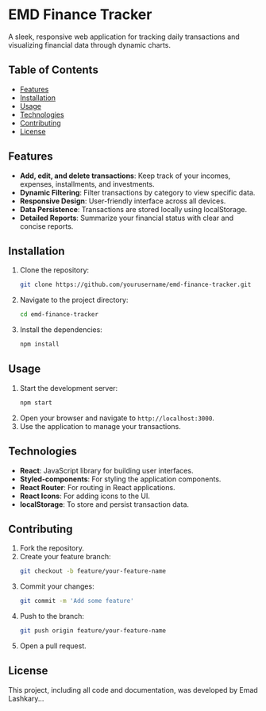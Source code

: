 # EMD Finance Tracker

A sleek, responsive web application for tracking daily transactions and visualizing financial data through dynamic charts.

## Table of Contents

- [Features](#features)
- [Installation](#installation)
- [Usage](#usage)
- [Technologies](#technologies)
- [Contributing](#contributing)
- [License](#license)

## Features

- **Add, edit, and delete transactions**: Keep track of your incomes, expenses, installments, and investments.
- **Dynamic Filtering**: Filter transactions by category to view specific data.
- **Responsive Design**: User-friendly interface across all devices.
- **Data Persistence**: Transactions are stored locally using localStorage.
- **Detailed Reports**: Summarize your financial status with clear and concise reports.

## Installation

1. Clone the repository:
   ```bash
   git clone https://github.com/yourusername/emd-finance-tracker.git
   ```
2. Navigate to the project directory:
   ```bash
   cd emd-finance-tracker
   ```
3. Install the dependencies:
   ```bash
   npm install
   ```

## Usage

1. Start the development server:
   ```bash
   npm start
   ```
2. Open your browser and navigate to `http://localhost:3000`.
3. Use the application to manage your transactions.

## Technologies

- **React**: JavaScript library for building user interfaces.
- **Styled-components**: For styling the application components.
- **React Router**: For routing in React applications.
- **React Icons**: For adding icons to the UI.
- **localStorage**: To store and persist transaction data.

## Contributing

1. Fork the repository.
2. Create your feature branch:
   ```bash
   git checkout -b feature/your-feature-name
   ```
3. Commit your changes:
   ```bash
   git commit -m 'Add some feature'
   ```
4. Push to the branch:
   ```bash
   git push origin feature/your-feature-name
   ```
5. Open a pull request.

## License

This project, including all code and documentation, was developed by Emad Lashkary...
